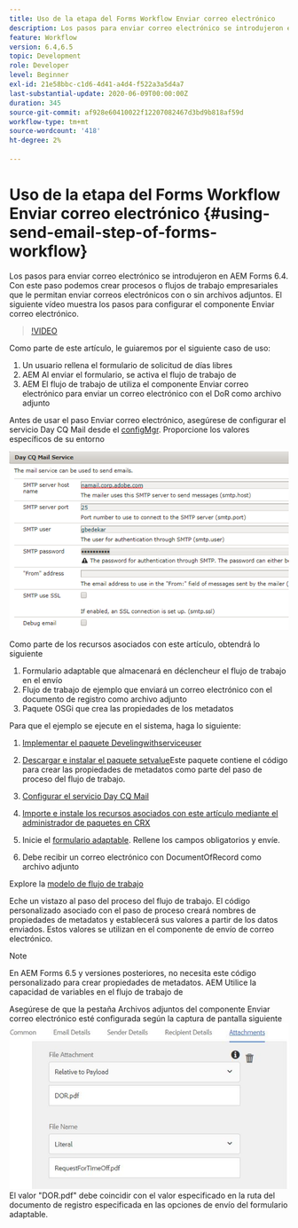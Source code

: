 ```yaml
---
title: Uso de la etapa del Forms Workflow Enviar correo electrónico
description: Los pasos para enviar correo electrónico se introdujeron en AEM Forms 6.4. Con este paso podemos crear procesos o flujos de trabajo empresariales que le permitan enviar correos electrónicos con o sin archivos adjuntos. El siguiente vídeo muestra los pasos para configurar el componente Enviar correo electrónico
feature: Workflow
version: 6.4,6.5
topic: Development
role: Developer
level: Beginner
exl-id: 21e58bbc-c1d6-4d41-a4d4-f522a3a5d4a7
last-substantial-update: 2020-06-09T00:00:00Z
duration: 345
source-git-commit: af928e60410022f12207082467d3bd9b818af59d
workflow-type: tm+mt
source-wordcount: '418'
ht-degree: 2%

---
```


# Uso de la etapa del Forms Workflow Enviar correo electrónico {#using-send-email-step-of-forms-workflow}

Los pasos para enviar correo electrónico se introdujeron en AEM Forms 6.4. Con este paso podemos crear procesos o flujos de trabajo empresariales que le permitan enviar correos electrónicos con o sin archivos adjuntos. El siguiente vídeo muestra los pasos para configurar el componente Enviar correo electrónico.

>[!VIDEO](https://video.tv.adobe.com/v/21499?quality=12&learn=on)

Como parte de este artículo, le guiaremos por el siguiente caso de uso:

1. Un usuario rellena el formulario de solicitud de días libres
1. AEM Al enviar el formulario, se activa el flujo de trabajo de
1. AEM El flujo de trabajo de utiliza el componente Enviar correo electrónico para enviar un correo electrónico con el DoR como archivo adjunto

Antes de usar el paso Enviar correo electrónico, asegúrese de configurar el servicio Day CQ Mail desde el [configMgr](http://localhost:4502/system/console/configMgr). Proporcione los valores específicos de su entorno

![Configurar el servicio Day CQ Mail](assets/mailservice.png)

Como parte de los recursos asociados con este artículo, obtendrá lo siguiente

1. Formulario adaptable que almacenará en déclencheur el flujo de trabajo en el envío
1. Flujo de trabajo de ejemplo que enviará un correo electrónico con el documento de registro como archivo adjunto
1. Paquete OSGi que crea las propiedades de los metadatos

Para que el ejemplo se ejecute en el sistema, haga lo siguiente:

1. [Implementar el paquete Develingwithserviceuser](/help/forms/assets/common-osgi-bundles/DevelopingWithServiceUser.jar)

1. [Descargar e instalar el paquete setvalue](/help/forms/assets/common-osgi-bundles/SetValueApp.core-1.0-SNAPSHOT.jar)Este paquete contiene el código para crear las propiedades de metadatos como parte del paso de proceso del flujo de trabajo.
1. [Configurar el servicio Day CQ Mail](https://helpx.adobe.com/experience-manager/6-5/sites/administering/using/notification.html)
1. [Importe e instale los recursos asociados con este artículo mediante el administrador de paquetes en CRX](assets/emaildoraemformskt.zip)
1. Inicie el [formulario adaptable](http://localhost:4502/content/dam/formsanddocuments/helpx/timeoffrequestform/jcr:content?wcmmode=disabled). Rellene los campos obligatorios y envíe.
1. Debe recibir un correo electrónico con DocumentOfRecord como archivo adjunto

Explore la [modelo de flujo de trabajo](http://localhost:4502/editor.html/conf/global/settings/workflow/models/emaildor.html)

Eche un vistazo al paso del proceso del flujo de trabajo. El código personalizado asociado con el paso de proceso creará nombres de propiedades de metadatos y establecerá sus valores a partir de los datos enviados. Estos valores se utilizan en el componente de envío de correo electrónico.

>[!NOTE]
>
>En AEM Forms 6.5 y versiones posteriores, no necesita este código personalizado para crear propiedades de metadatos. AEM Utilice la capacidad de variables en el flujo de trabajo de

Asegúrese de que la pestaña Archivos adjuntos del componente Enviar correo electrónico esté configurada según la captura de pantalla siguiente
![Pestaña Enviar datos adjuntos de correo electrónico](assets/sendemailcomponentconfigure.jpg)El valor &quot;DOR.pdf&quot; debe coincidir con el valor especificado en la ruta del documento de registro especificada en las opciones de envío del formulario adaptable.
